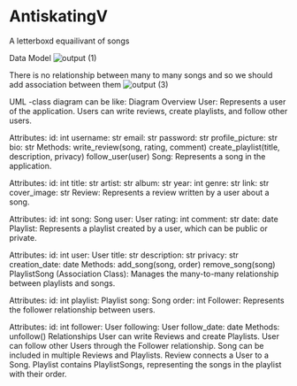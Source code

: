 # AntiskatingV
A letterboxd equailivant of songs

Data Model
![output (1)](https://github.com/user-attachments/assets/20266719-59bb-4291-8376-121f325af447)

There is no relationship between many to many songs and so we should add association between them
![output (3)](https://github.com/user-attachments/assets/65f53d73-edb1-4c51-861c-cf76d0144052)

UML -class diagram can be like:
Diagram Overview
User: Represents a user of the application. Users can write reviews, create playlists, and follow other users.

Attributes:
id: int
username: str
email: str
password: str
profile_picture: str
bio: str
Methods:
write_review(song, rating, comment)
create_playlist(title, description, privacy)
follow_user(user)
Song: Represents a song in the application.

Attributes:
id: int
title: str
artist: str
album: str
year: int
genre: str
link: str
cover_image: str
Review: Represents a review written by a user about a song.

Attributes:
id: int
song: Song
user: User
rating: int
comment: str
date: date
Playlist: Represents a playlist created by a user, which can be public or private.

Attributes:
id: int
user: User
title: str
description: str
privacy: str
creation_date: date
Methods:
add_song(song, order)
remove_song(song)
PlaylistSong (Association Class): Manages the many-to-many relationship between playlists and songs.

Attributes:
id: int
playlist: Playlist
song: Song
order: int
Follower: Represents the follower relationship between users.

Attributes:
id: int
follower: User
following: User
follow_date: date
Methods:
unfollow()
Relationships
User can write Reviews and create Playlists.
User can follow other Users through the Follower relationship.
Song can be included in multiple Reviews and Playlists.
Review connects a User to a Song.
Playlist contains PlaylistSongs, representing the songs in the playlist with their order.


